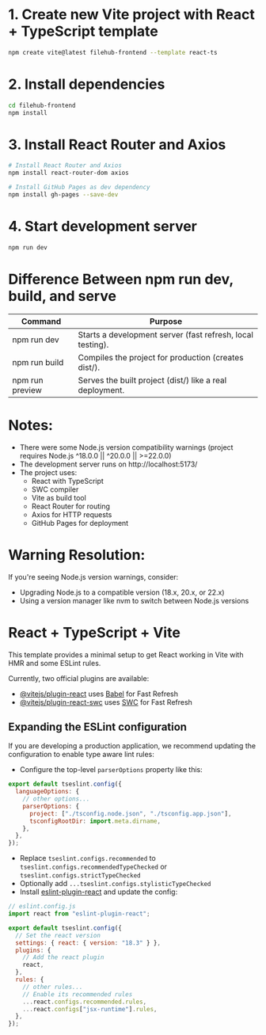 # 1. Create new Vite project with React + TypeScript template

```bash
npm create vite@latest filehub-frontend --template react-ts
```

# 2. Install dependencies

```bash
cd filehub-frontend
npm install
```

# 3. Install React Router and Axios

```bash
# Install React Router and Axios
npm install react-router-dom axios

# Install GitHub Pages as dev dependency
npm install gh-pages --save-dev
```

# 4. Start development server

```bash
npm run dev
```

# Difference Between npm run dev, build, and serve

| Command | Purpose |
|---------|---------|
| npm run dev | Starts a development server (fast refresh, local testing). |
| npm run build | Compiles the project for production (creates dist/). |
| npm run preview | Serves the built project (dist/) like a real deployment. |


# Notes:

- There were some Node.js version compatibility warnings (project requires Node.js ^18.0.0 || ^20.0.0 || >=22.0.0)
- The development server runs on http://localhost:5173/
- The project uses:
  - React with TypeScript
  - SWC compiler
  - Vite as build tool
  - React Router for routing
  - Axios for HTTP requests
  - GitHub Pages for deployment

# Warning Resolution:

If you're seeing Node.js version warnings, consider:

- Upgrading Node.js to a compatible version (18.x, 20.x, or 22.x)
- Using a version manager like nvm to switch between Node.js versions

# React + TypeScript + Vite

This template provides a minimal setup to get React working in Vite with HMR and some ESLint rules.

Currently, two official plugins are available:

- [@vitejs/plugin-react](https://github.com/vitejs/vite-plugin-react/blob/main/packages/plugin-react/README.md) uses [Babel](https://babeljs.io/) for Fast Refresh
- [@vitejs/plugin-react-swc](https://github.com/vitejs/vite-plugin-react-swc) uses [SWC](https://swc.rs/) for Fast Refresh

## Expanding the ESLint configuration

If you are developing a production application, we recommend updating the configuration to enable type aware lint rules:

- Configure the top-level `parserOptions` property like this:

```js
export default tseslint.config({
  languageOptions: {
    // other options...
    parserOptions: {
      project: ["./tsconfig.node.json", "./tsconfig.app.json"],
      tsconfigRootDir: import.meta.dirname,
    },
  },
});
```

- Replace `tseslint.configs.recommended` to `tseslint.configs.recommendedTypeChecked` or `tseslint.configs.strictTypeChecked`
- Optionally add `...tseslint.configs.stylisticTypeChecked`
- Install [eslint-plugin-react](https://github.com/jsx-eslint/eslint-plugin-react) and update the config:

```js
// eslint.config.js
import react from "eslint-plugin-react";

export default tseslint.config({
  // Set the react version
  settings: { react: { version: "18.3" } },
  plugins: {
    // Add the react plugin
    react,
  },
  rules: {
    // other rules...
    // Enable its recommended rules
    ...react.configs.recommended.rules,
    ...react.configs["jsx-runtime"].rules,
  },
});
```
